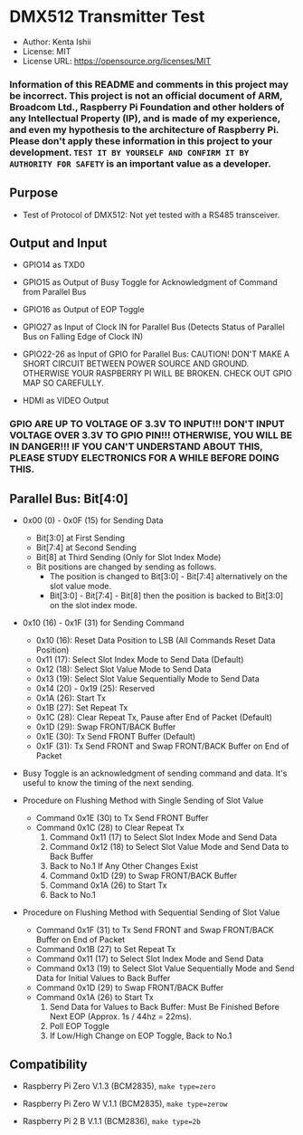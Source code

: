 # DMX512 Transmitter Test

* Author: Kenta Ishii
* License: MIT
* License URL: https://opensource.org/licenses/MIT

### Information of this README and comments in this project may be incorrect. This project is not an official document of ARM, Broadcom Ltd., Raspberry Pi Foundation and other holders of any Intellectual Property (IP), and is made of my experience, and even my hypothesis to the architecture of Raspberry Pi. Please don't apply these information in this project to your development. `TEST IT BY YOURSELF AND CONFIRM IT BY AUTHORITY FOR SAFETY` is an important value as a developer.

## Purpose

* Test of Protocol of DMX512: Not yet tested with a RS485 transceiver.

## Output and Input

* GPIO14 as TXD0

* GPIO15 as Output of Busy Toggle for Acknowledgment of Command from Parallel Bus

* GPIO16 as Output of EOP Toggle

* GPIO27 as Input of Clock IN for Parallel Bus (Detects Status of Parallel Bus on Falling Edge of Clock IN)

* GPIO22-26 as Input of GPIO for Parallel Bus: CAUTION! DON'T MAKE A SHORT CIRCUIT BETWEEN POWER SOURCE AND GROUND. OTHERWISE YOUR RASPBERRY PI WILL BE BROKEN. CHECK OUT GPIO MAP SO CAREFULLY.

* HDMI as VIDEO Output

### GPIO ARE UP TO VOLTAGE OF 3.3V TO INPUT!!! DON'T INPUT VOLTAGE OVER 3.3V TO GPIO PIN!!! OTHERWISE, YOU WILL BE IN DANGER!!! IF YOU CAN'T UNDERSTAND ABOUT THIS, PLEASE STUDY ELECTRONICS FOR A WHILE BEFORE DOING THIS.

## Parallel Bus: Bit[4:0]

* 0x00 (0) - 0x0F (15) for Sending Data
	* Bit[3:0] at First Sending
	* Bit[7:4] at Second Sending
	* Bit[8] at Third Sending (Only for Slot Index Mode)
	* Bit positions are changed by sending as follows.
		* The position is changed to Bit[3:0] - Bit[7:4] alternatively on the slot value mode.
		* Bit[3:0] - Bit[7:4] - Bit[8] then the position is backed to Bit[3:0] on the slot index mode.

* 0x10 (16) - 0x1F (31) for Sending Command
	* 0x10 (16): Reset Data Position to LSB (All Commands Reset Data Position)
	* 0x11 (17): Select Slot Index Mode to Send Data (Default)
	* 0x12 (18): Select Slot Value Mode to Send Data
	* 0x13 (19): Select Slot Value Sequentially Mode to Send Data
	* 0x14 (20) - 0x19 (25): Reserved
	* 0x1A (26): Start Tx
	* 0x1B (27): Set Repeat Tx
	* 0x1C (28): Clear Repeat Tx, Pause after End of Packet (Default)
	* 0x1D (29): Swap FRONT/BACK Buffer
	* 0x1E (30): Tx Send FRONT Buffer (Default)
	* 0x1F (31): Tx Send FRONT and Swap FRONT/BACK Buffer on End of Packet

* Busy Toggle is an acknowledgment of sending command and data. It's useful to know the timing of the next sending.

* Procedure on Flushing Method with Single Sending of Slot Value
	* Command 0x1E (30) to Tx Send FRONT Buffer
	* Command 0x1C (28) to Clear Repeat Tx
		1. Command 0x11 (17) to Select Slot Index Mode and Send Data
		2. Command 0x12 (18) to Select Slot Value Mode and Send Data to Back Buffer
		3. Back to No.1 If Any Other Changes Exist
		4. Command 0x1D (29) to Swap FRONT/BACK Buffer
		5. Command 0x1A (26) to Start Tx
		6. Back to No.1

* Procedure on Flushing Method with Sequential Sending of Slot Value
	* Command 0x1F (31) to Tx Send FRONT and Swap FRONT/BACK Buffer on End of Packet
	* Command 0x1B (27) to Set Repeat Tx
	* Command 0x11 (17) to Select Slot Index Mode and Send Data
	* Command 0x13 (19) to Select Slot Value Sequentially Mode and Send Data for Initial Values to Back Buffer
	* Command 0x1D (29) to Swap FRONT/BACK Buffer
	* Command 0x1A (26) to Start Tx
		1. Send Data for Values to Back Buffer: Must Be Finished Before Next EOP (Approx. 1s / 44hz = 22ms).
		2. Poll EOP Toggle
		3. If Low/High Change on EOP Toggle, Back to No.1

## Compatibility

* Raspberry Pi Zero V.1.3 (BCM2835), `make type=zero`

* Raspberry Pi Zero W V.1.1 (BCM2835), `make type=zerow`

* Raspberry Pi 2 B V.1.1 (BCM2836), `make type=2b`
